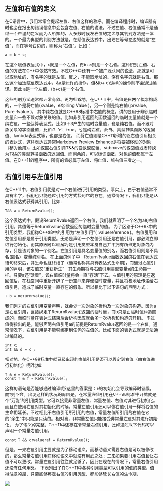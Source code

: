 

## 左值和右值的定义

在C语言中，我们常常会提起左值、右值这样的称呼。而在编译程序时，编译器有时也会在报出的错误信息中会包含左值、右值的说法。不过左值、右值通常不是通过一个严谨的定义而为人所知的，大多数时候左右值的定义与其判别方法是一体的。一个最为典型的判别方法就是，在赋值表达式中，出现在等号左边的就是“左值”，而在等号右边的，则称为“右值”。比如：

```c++
a = b + c;
```

在这个赋值表达式中，a就是一个左值，而b+c则是一个右值。这种识别左值、右值的方法在C++中依然有效。不过C++中还有一个被广泛认同的说法，那就是可以取地址的、有名字的就是左值，反之，不能取地址的、没有名字的就是右值。那么这个加法赋值表达式中，&a是允许的操作，但&(b+ c)这样的操作则不会通过编译。因此 a是一个左值，(b+c)是一个右值。

这些判别方法通常都非常有效。更为细致地，在C++11中，右值是由两个概念构成的，一个是将亡值(xvalue，eXpiring Value )，另一个则是纯右值( prvalue，Pure Rvalue )。
其中纯右值就是C++98标准中右值的概念，讲的是用于辨识临时变量和一些不跟对象关联的值。比如非引用返回的函数返回的临时变量值就是一个纯右值。一些运算表达式，比如1＋3产生的临时变量值，也是纯右值。而不跟对象关联的字面量值，比如:2、’c’、true，也是纯右值。此外，类型转换函数的返回值、lambda表达式等，也都是右值。
而将亡值则是C++11新增的跟右值引用相关的表达式，这样表达式通常Markdown Preview Enhance是将要被移动的对象（移为他用)，比如返回右值引用T&&的函数返回值、std:move的返回值或者转换为T&&的类型转换函数的返回值。而剩余的，可以标识函数、对象的值都属于左值。在C++11的程序中，所有的值必属于左值、将亡值、纯右值三者之一。

## 右值引用与左值引用

在C++11中，右值引用就是对一个右值进行引用的类型。事实上，由于右值通常不具有名字，我们也只能通过引用的方式找到它的存在。通常情况下，我们只能是从右值表达式获得其引用。比如:

```c++
T&& a = ReturnRvalue();
```

这个表达式中，假设ReturnRvalue返回一个右值，我们就声明了一个名为a的右值引用，其值等于ReturnRvalue函数返回的临时变量的值。
为了区别于C++98中的引用类型，我们称C++98中的引用为“左值引用”( lvaluereference )。右值引用和左值引用都是属于引用类型。无论是声明一个左值引用还是右值引用，都必须立即进行初始化。而其原因可以理解为是引用类型本身自己并不拥有所绑定对象的内存，只是该对象的一个别名。左值引用是具名变量值的别名，而右值引用则是不具名(匿名）变量的别名。
在上面的例子中，ReturnRvalue函数返回的右值在表达式语句结束后，其生命也就终结了（通常也称其具有表达式生命期)，而通过右值引用的声明，该右值又“重获新生”，其生命期将与右值引用类型变量a的生命期一样。只要a还“活着”，该右值临时量将会一直“存活”下去。右值引用的原理是在返回值后，在栈空间中重新开辟了一份空间来存储临时变量，并且将栈地址传递给右值引用，造成了临时变量一直存在的假象。所以相比于以下语句的声明方式：

```
T b = ReturnRvalue();
```

我们刚才的右值引用变量声明，就会少一次对象的析构及一次对象的构造。因为a是右值引用，直接绑定了ReturnRvalue()返回的临时量，而b只是由临时值构造而成的，而临时量在表达式结束后会析构因应就会多一次析构和构造的开销。
不过值得指出的是，能够声明右值引用a的前提是ReturnRvalue返回的是一个右值。通常情况下，右值引用是不能够绑定到任何的左值的。比如下面的表达式就是无法通过编译的。

```
int c;
int && d = c ;
```

相对地，在C++98标准中就已经出现的左值引用是否可以绑定到右值（由右值进行初始化）呢?比如:

```
T & e = ReturnRvalue();
const T & f = ReturnRvalue();
```

这样的语句是否能够通过编译呢?这里的答案是：e的初始化会导致编译时错误，而f则不会。出现这样的状况的原因是，在常量左值引用在C++98标准中开始就是个“万能”的引用类型。它可以接受非常量左值、常量左值、右值对其进行初始化。而且在使用右值对其初始化的时候，常量左值引用还可以像右值引用一样将右值的生命期延长。不过相比于右值引用所引用的右值，常量左值所引用的右值在它的“余生”中只能是只读的。相对地，非常量左值只能接受非常量左值对其进行初始化。
为了语义的完整，C++11中还存在着常量右值引用，比如通过以下代码可以声明一个常量右值引用。

```
const T && crvalueref = ReturnRvalue();
```

但是，一来右值引用主要就是为了移动语义，而移动语义需要右值是可以被修改的，那么常量右值引用在移动语义中就没有用武之处﹔二来如果要引用右值且让右值不可以更改，常量左值引用往往就足够了。因此在现在的情况下，常量右值引用还没有任何用处。
下表列出了在C++11中各种引用类型可以引用的值的类型。值得注意的是，只要能够绑定右值的引用类型，都能够延长右值的生命期。

![](E:\Code\复习心得\res\picture\左值右值.jpg)